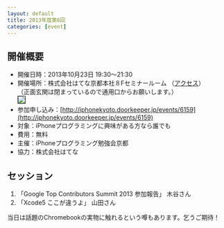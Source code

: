 ```yaml
---
layout: default
title: 2013年度第6回
categories: [event]
---
```


## 開催概要

- 開催日時：2013年10月23日 19:30〜21:30
- 開催場所：株式会社はてな京都本社８Fセミナールーム （[アクセス](http://www.hatena.ne.jp/company/location)）<br />（正面玄関は閉まっているので通用口からお願いします。） <br /><img style='border:1px solid black' src='http://ylb.jp/hatena_entrance.png' />
- 参加申し込み：[http://iphonekyoto.doorkeeper.jp/events/6159](http://iphonekyoto.doorkeeper.jp/events/6159) 
- 対象：iPhoneプログラミングに興味がある方なら誰でも
- 費用：無料
- 主催：iPhoneプログラミング勉強会京都
- 協力：株式会社はてな


## セッション


1. 「Google Top Contributors Summit 2013 参加報告」 木谷さん
2. 「Xcode5 ここが違うよ」 山田さん

当日は話題のChromebookの実物に触れるという噂もあります。乞うご期待！
